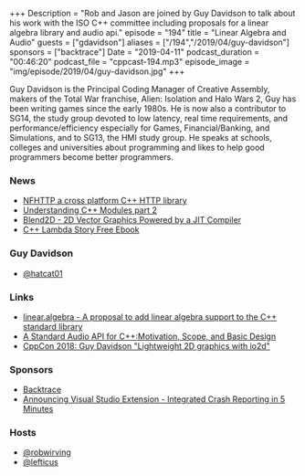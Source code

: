 +++
Description = "Rob and Jason are joined by Guy Davidson to talk about his work with the ISO C++ committee including proposals for a linear algebra library and audio api."
episode = "194"
title = "Linear Algebra and Audio"
guests = ["gdavidson"]
aliases = ["/194","/2019/04/guy-davidson"]
sponsors = ["backtrace"]
Date = "2019-04-11"
podcast_duration = "00:46:20"
podcast_file = "cppcast-194.mp3"
episode_image = "img/episode/2019/04/guy-davidson.jpg"
+++

Guy Davidson is the Principal Coding Manager of Creative Assembly, makers of the Total War franchise, Alien: Isolation and Halo Wars 2, Guy has been writing games since the early 1980s. He is now also a contributor to SG14, the study group devoted to low latency, real time requirements, and performance/efficiency especially for Games, Financial/Banking, and Simulations, and to SG13, the HMI study group. He speaks at schools, colleges and universities about programming and likes to help good programmers become better programmers.

### News ###

 - [NFHTTP a cross platform C++ HTTP library](https://github.com/spotify/NFHTTP)
 - [Understanding C++ Modules part 2](https://vector-of-bool.github.io/2019/03/31/modules-2.html)
 - [Blend2D - 2D Vector Graphics Powered by a JIT Compiler](https://blend2d.com/)
 - [C++ Lambda Story Free Ebook](https://www.bfilipek.com/2019/03/cpplambda-story-free-ebook.html)

### Guy Davidson ###

 - [@hatcat01](https://twitter.com/hatcat01)

### Links ###

 - [linear.algebra - A proposal to add linear algebra support to the C++ standard library](http://www.open-std.org/jtc1/sc22/wg21/docs/papers/2019/p1385r1.html)
 - [A Standard Audio API for C++:Motivation, Scope, and Basic Design](http://www.open-std.org/jtc1/sc22/wg21/docs/papers/2019/p1386r0.pdf)
 - [CppCon 2018: Guy Davidson "Lightweight 2D graphics with io2d"](https://www.youtube.com/watch?v=7Jk1a4cnukQ)

### Sponsors ###

- [Backtrace](https://backtrace.io/?utm_source=CppCast&utm_medium=CppCast)
- [Announcing Visual Studio Extension - Integrated Crash Reporting in 5 Minutes](https://backtrace.io/blog/features/visual-studio/)

### Hosts ###

- [@robwirving](https://twitter.com/robwirving)
- [@lefticus](https://twitter.com/lefticus)

